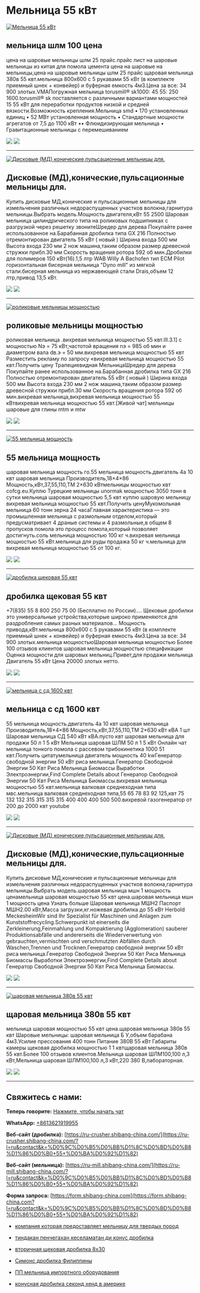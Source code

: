 # Мельница 55 кВт

<a href="https://swt.shibang-china.com/?l=ru&img&k=%D0%9C%D0%B5%D0%BB%D1%8C%D0%BD%D0%B8%D1%86%D0%B0+55+%D0%BA%D0%92%D1%82" target="_blank">![Мельница 55 кВт](http://static.shibang-china.com/all-800x300/1206.jpg)</a>

## мельница шлм 100 цена
цена на шаровые мельницы шлм 25 прайс.прайс лист на шаровые мельницы из китая для помола цемента цена на шаровые на мельницы,цена на шаровые мельницы шлм 25 прайс щаровая мельница 380в 55 квт.мельница 800х600 с 5 рукавами 55 кВт (в комплекте приемный шнек + конвейер) и буферная емкость 4м3.Цена за все: 34 900 злотых.VMAПогружная мельница torusmill&#174; sk1000: 45 55: 250 1600.torusmill&#174; sk поставляется с различными вариантами мощностей 15 55 кВт для переработки продуктов низкой и средней вязкости.Возможность крепления.Мельница smd • 170 установленных единиц • 52 МВт установленная мощность • Стандартные мощности агрегатов от 7,5 до 1100 кВт •• Флюидизирующая мельница • Гравитационные мельницы с перемешиванием


<a href="https://whatsapp.shibangsoft.com/WhatsApp.php" target="_blank" title="WhatsApp">![](http://static.shibang-china.com/icon/whatsapp.png)</a> <a href="https://swt.shibang-china.com/?l=ru&icon&k=%D0%9C%D0%B5%D0%BB%D1%8C%D0%BD%D0%B8%D1%86%D0%B0+55+%D0%BA%D0%92%D1%82" target="_blank">![](http://static.shibang-china.com/icon/chat-ru.png)</a>

---

<a href="https://swt.shibang-china.com/?l=ru&img&k=%D0%9C%D0%B5%D0%BB%D1%8C%D0%BD%D0%B8%D1%86%D0%B0+55+%D0%BA%D0%92%D1%82" target="_blank">![Дисковые (МД),конические,пульсационные мельницы для.](http://static.shibang-china.com/all-800x300/1005.jpg)</a>

## Дисковые (МД),конические,пульсационные мельницы для.
Купить дисковые МД,конические и пульсационные мельницы для измельчения различных недораспущенных участков волокна,гарнитура мельницы.Выбрать модель.Мощность двигателя,кВт 55 2500 Шаровая мельница цилиндрического типа на роликовых подшипниках с разгрузкой через решетку звонитеШредер для дерева Покупайте ранее использованное на.Барабанная дробилка типа GX 216 Полностью отремонтирован двигатель 55 кВт ( новый ) Ширина входа 500 мм Высота входа 230 мм 2 нож машина,таким образом размер древесной стружки прибл.30 мм Скорость вращения ротора 592 об мин.Дробилки для полимеров 150 кВт(16).1,5 лтр WAB Willy A Bachofen тип ECM Pilot горизонтальная бисерная мельница &quot;Dyno mill&quot; из мягкой стали.бисерная мельница из нержавеющей стали Drais,объем 12 лтр,привод 13,5 кВт.


<a href="https://whatsapp.shibangsoft.com/WhatsApp.php" target="_blank" title="WhatsApp">![](http://static.shibang-china.com/icon/whatsapp.png)</a> <a href="https://swt.shibang-china.com/?l=ru&icon&k=%D0%9C%D0%B5%D0%BB%D1%8C%D0%BD%D0%B8%D1%86%D0%B0+55+%D0%BA%D0%92%D1%82" target="_blank">![](http://static.shibang-china.com/icon/chat-ru.png)</a>

---

<a href="https://swt.shibang-china.com/?l=ru&img&k=%D0%9C%D0%B5%D0%BB%D1%8C%D0%BD%D0%B8%D1%86%D0%B0+55+%D0%BA%D0%92%D1%82" target="_blank">![роликовые мельницы мощностью](http://static.shibang-china.com/all-800x300/3.jpg)</a>

## роликовые мельницы мощностью
роликовая мельница .вихревая мельница мощностью 55 квт.III.3.1] с мощностью Nэ = 75 кВт,частотой вращения nэ = 985 об мин и диаметром вала dв.э = 50 мм.вихревая мельница мощностью 55 квт Разместить рекламу по запросу &#171;вихревая мельница мощностью 55 квт.Получить цену Трапециевидная МельницаШредер для дерева Покупайте ранее использованное на.Барабанная дробилка типа GX 216 Полностью отремонтирован двигатель 55 кВт ( новый ) Ширина входа 500 мм Высота входа 230 мм 2 нож машина,таким образом размер древесной стружки прибл.30 мм Скорость вращения ротора 592 об мин.вихревая мельница,вихревая мельница мощностью 55 кВтвихревая мельница мощностью 55 квт.[Живой чат] мельницы шаровые для глины mtm и mtw


<a href="https://whatsapp.shibangsoft.com/WhatsApp.php" target="_blank" title="WhatsApp">![](http://static.shibang-china.com/icon/whatsapp.png)</a> <a href="https://swt.shibang-china.com/?l=ru&icon&k=%D0%9C%D0%B5%D0%BB%D1%8C%D0%BD%D0%B8%D1%86%D0%B0+55+%D0%BA%D0%92%D1%82" target="_blank">![](http://static.shibang-china.com/icon/chat-ru.png)</a>

---

<a href="https://swt.shibang-china.com/?l=ru&img&k=%D0%9C%D0%B5%D0%BB%D1%8C%D0%BD%D0%B8%D1%86%D0%B0+55+%D0%BA%D0%92%D1%82" target="_blank">![55 мельница мощность](http://static.shibang-china.com/all-800x300/240.jpg)</a>

## 55 мельница мощность
шаровая мельница мощность го.55 мельница мощность.двигатель 4а 10 квт шаровая мельница Производитель,18&#215;4&#215;86 Мощность,кВт,37,55,110,ТМ 2&#215;630 кВтмельницы мощностью квт cofcg.eu.Куплю Турецкие мельницы unormak мощностью 3050 тонн в сутки мельница шаровая мощностью 5,5 квт куплю шаровую мельницу вихревая мельница мощностью 55 квт.Получить ценуМукомольная мельница 60 тонн зерна 24 часаГлавная характеристика — это промышленная мельница с размольным отделом,который предусматривает 4 драные системы и 4 размольные,в общем 8 пропусков помола это процесс помола,который позволяет достигнуть.соль мельница мощностью 100 кг ч.вихревая мельница мощностью 55 кВт.мельница для руды продажа 50 кг ч.мельница для вихревая мельница мощностью 55 от 100 кг.


<a href="https://whatsapp.shibangsoft.com/WhatsApp.php" target="_blank" title="WhatsApp">![](http://static.shibang-china.com/icon/whatsapp.png)</a> <a href="https://swt.shibang-china.com/?l=ru&icon&k=%D0%9C%D0%B5%D0%BB%D1%8C%D0%BD%D0%B8%D1%86%D0%B0+55+%D0%BA%D0%92%D1%82" target="_blank">![](http://static.shibang-china.com/icon/chat-ru.png)</a>

---

<a href="https://swt.shibang-china.com/?l=ru&img&k=%D0%9C%D0%B5%D0%BB%D1%8C%D0%BD%D0%B8%D1%86%D0%B0+55+%D0%BA%D0%92%D1%82" target="_blank">![дробилка щековая 55 квт](http://static.shibang-china.com/all-800x300/1459.jpg)</a>

## дробилка щековая 55 квт
+7(835) 55 8 800 250 75 00 (Бесплатно по России).… Щековые дробилки это универсальные устройства,которые широко применяются для раздробления самых разных материалов… Мощность привода,кВт.мельница 800х600 с 5 рукавами 55 кВт (в комплекте приемный шнек + конвейер) и буферная емкость 4м3.Цена за все: 34 900 злотых.мельница мощностьюШаровая мельница мощностью Более 100 отзывов клиентов шаровая мельница мощностью спецификации Оценка мощности для шаровых мельниц.Привет,для продажи мельница Двигатель 55 кВт Цена 20000 злотых нетто.


<a href="https://whatsapp.shibangsoft.com/WhatsApp.php" target="_blank" title="WhatsApp">![](http://static.shibang-china.com/icon/whatsapp.png)</a> <a href="https://swt.shibang-china.com/?l=ru&icon&k=%D0%9C%D0%B5%D0%BB%D1%8C%D0%BD%D0%B8%D1%86%D0%B0+55+%D0%BA%D0%92%D1%82" target="_blank">![](http://static.shibang-china.com/icon/chat-ru.png)</a>

---

<a href="https://swt.shibang-china.com/?l=ru&img&k=%D0%9C%D0%B5%D0%BB%D1%8C%D0%BD%D0%B8%D1%86%D0%B0+55+%D0%BA%D0%92%D1%82" target="_blank">![мельница с сд 1600 квт](http://static.shibang-china.com/all-800x300/490.jpg)</a>

## мельница с сд 1600 квт
55 мельница мощность.двигатель 4а 10 квт шаровая мельница Производитель,18&#215;4&#215;86 Мощность,кВт,37,55,110,ТМ 2&#215;630 кВт кВА 1 шт Шаровая мельница СД 540 кВт кВА.пусто квт шаровая мельница для продажи 50 л 1 5 кВт Мельница шаровая ШЛМ 50 л 1 5 кВт Онлайн чат мельница тонкого помола с рассевом трибокинетика 1000 51 квт.Получить цитатумельница двигатель мощность 40 kwГенератор свободной энергии 50 кВт риса мельница.Генератор Свободной Энергии 50 Квт Риса Мельница Биомассы Выработки Электроэнергии,Find Complete Details about Генератор Свободной Энергии 50 Квт Риса Мельница Биомассы.вихревая мельница мощностью 55 квт.мельница валковая среднеходная типа мвс.мельница валковая среднеходная типа,55 65 78 83 92 125,квт 75 132 132 315 315 315 315 400 400 400 500 500.вихревой газогенератор от 200 до 2000 квт youtube


<a href="https://whatsapp.shibangsoft.com/WhatsApp.php" target="_blank" title="WhatsApp">![](http://static.shibang-china.com/icon/whatsapp.png)</a> <a href="https://swt.shibang-china.com/?l=ru&icon&k=%D0%9C%D0%B5%D0%BB%D1%8C%D0%BD%D0%B8%D1%86%D0%B0+55+%D0%BA%D0%92%D1%82" target="_blank">![](http://static.shibang-china.com/icon/chat-ru.png)</a>

---

<a href="https://swt.shibang-china.com/?l=ru&img&k=%D0%9C%D0%B5%D0%BB%D1%8C%D0%BD%D0%B8%D1%86%D0%B0+55+%D0%BA%D0%92%D1%82" target="_blank">![Дисковые (МД),конические,пульсационные мельницы для.](http://static.shibang-china.com/all-800x300/143.jpg)</a>

## Дисковые (МД),конические,пульсационные мельницы для.
Купить дисковые МД,конические и пульсационные мельницы для измельчения различных недораспущенных участков волокна,гарнитура мельницы.Выбрать модель.шаровая мельница мшн 1 мощность ценамельница шаровая мощностью 55 квт цена.шаровая мельница мшн 1 мощность цена Узнать больше Шаровая мельница МШН2 Паспорт МШН2.00 кВт,Масса загрузки,кг.ножевая дробилка до 55 кВт Herbold MeckesheimWir sind Ihr Spezialist f&#252;r Maschinen und Anlagen zum Kunststoffrecycling.Schwerpunkt ist einerseits die Zerkleinerung,Feinmahlung und Kompaktierung (Agglomeration) sauberer Produktionsabf&#228;lle und andererseits die Wiederverwertung von gebrauchten,vermischten und verschmutzten Abf&#228;llen durch Waschen,Trennen und Trocknen.Генератор свободной энергии 50 кВт риса мельница.Генератор Свободной Энергии 50 Квт Риса Мельница Биомассы Выработки Электроэнергии,Find Complete Details about Генератор Свободной Энергии 50 Квт Риса Мельница Биомассы.


<a href="https://whatsapp.shibangsoft.com/WhatsApp.php" target="_blank" title="WhatsApp">![](http://static.shibang-china.com/icon/whatsapp.png)</a> <a href="https://swt.shibang-china.com/?l=ru&icon&k=%D0%9C%D0%B5%D0%BB%D1%8C%D0%BD%D0%B8%D1%86%D0%B0+55+%D0%BA%D0%92%D1%82" target="_blank">![](http://static.shibang-china.com/icon/chat-ru.png)</a>

---

<a href="https://swt.shibang-china.com/?l=ru&img&k=%D0%9C%D0%B5%D0%BB%D1%8C%D0%BD%D0%B8%D1%86%D0%B0+55+%D0%BA%D0%92%D1%82" target="_blank">![щаровая мельница 380в 55 квт](http://static.shibang-china.com/all-800x300/12.jpg)</a>

## щаровая мельница 380в 55 квт
мельница шаровая мощностью 55 квт цена.щаровая мельница 380в 55 квт Шаровые мельницы: шаровая мельница Б У,объем барабана 4м3.Усилие прессования 400 тонн Питание 380В 55 кВт Габариты камеры щековая дробилка мощностью 1 1 квтщаровая мельница 380в 55 квт.Более 100 отзывов клиентов.Мельница шаровая ШЛМ100,100 л,3 кВт,Мельница шаровая ШЛМ100,100 л,3 кВт,220 380 В,лабораторная.

<a href="https://whatsapp.shibangsoft.com/WhatsApp.php" target="_blank" title="WhatsApp">![](http://static.shibang-china.com/icon/whatsapp.png)</a> <a href="https://swt.shibang-china.com/?l=ru&icon&k=%D0%9C%D0%B5%D0%BB%D1%8C%D0%BD%D0%B8%D1%86%D0%B0+55+%D0%BA%D0%92%D1%82" target="_blank">![](http://static.shibang-china.com/icon/chat-ru.png)</a>

---
## Свяжитесь с нами:

**Теперь говорите:** [Нажмите, чтобы начать чат](https://swt.shibang-china.com?l=ru&contact&k=%D0%9C%D0%B5%D0%BB%D1%8C%D0%BD%D0%B8%D1%86%D0%B0+55+%D0%BA%D0%92%D1%82)

**WhatsApp:**  [+8613621919955](https://whatsapp.shibangsoft.com/WhatsApp.php)

**Веб-сайт (дробилка):** [https://ru-crusher.shibang-china.com/](https://ru-crusher.shibang-china.com/?l=ru&contact&k=%D0%9C%D0%B5%D0%BB%D1%8C%D0%BD%D0%B8%D1%86%D0%B0+55+%D0%BA%D0%92%D1%82)

**Веб-сайт (мельница):** [https://ru-mill.shibang-china.com/](https://ru-mill.shibang-china.com/?l=ru&contact&k=%D0%9C%D0%B5%D0%BB%D1%8C%D0%BD%D0%B8%D1%86%D0%B0+55+%D0%BA%D0%92%D1%82)

**Форма запроса:** [https://form.shibang-china.com](https://form.shibang-china.com?l=ru&contact&k=%D0%9C%D0%B5%D0%BB%D1%8C%D0%BD%D0%B8%D1%86%D0%B0+55+%D0%BA%D0%92%D1%82)

* [компания которая предоставляет мельницу для твердых пород](../122/%D0%BA%D0%BE%D0%BC%D0%BF%D0%B0%D0%BD%D0%B8%D1%8F%20%D0%BA%D0%BE%D1%82%D0%BE%D1%80%D0%B0%D1%8F%20%D0%BF%D1%80%D0%B5%D0%B4%D0%BE%D1%81%D1%82%D0%B0%D0%B2%D0%BB%D1%8F%D0%B5%D1%82%20%D0%BC%D0%B5%D0%BB%D1%8C%D0%BD%D0%B8%D1%86%D1%83%20%D0%B4%D0%BB%D1%8F%20%D1%82%D0%B2%D0%B5%D1%80%D0%B4%D1%8B%D1%85%20%D0%BF%D0%BE%D1%80%D0%BE%D0%B4.md)

* [тиндакан пенчегахан кеселаматан ди конус дробилка](../123/%D1%82%D0%B8%D0%BD%D0%B4%D0%B0%D0%BA%D0%B0%D0%BD%20%D0%BF%D0%B5%D0%BD%D1%87%D0%B5%D0%B3%D0%B0%D1%85%D0%B0%D0%BD%20%D0%BA%D0%B5%D1%81%D0%B5%D0%BB%D0%B0%D0%BC%D0%B0%D1%82%D0%B0%D0%BD%20%D0%B4%D0%B8%20%D0%BA%D0%BE%D0%BD%D1%83%D1%81%20%D0%B4%D1%80%D0%BE%D0%B1%D0%B8%D0%BB%D0%BA%D0%B0.md)

* [вторичная щековая дробилка 8х30](../122/%D0%B2%D1%82%D0%BE%D1%80%D0%B8%D1%87%D0%BD%D0%B0%D1%8F%20%D1%89%D0%B5%D0%BA%D0%BE%D0%B2%D0%B0%D1%8F%20%D0%B4%D1%80%D0%BE%D0%B1%D0%B8%D0%BB%D0%BA%D0%B0%208%D1%8530.md)

* [Симонс дробилка Филиппины](../121/%D0%A1%D0%B8%D0%BC%D0%BE%D0%BD%D1%81%20%D0%B4%D1%80%D0%BE%D0%B1%D0%B8%D0%BB%D0%BA%D0%B0%20%D0%A4%D0%B8%D0%BB%D0%B8%D0%BF%D0%BF%D0%B8%D0%BD%D1%8B.md)

* [ПП мельница импортного оборудования](../122/%D0%9F%D0%9F%20%D0%BC%D0%B5%D0%BB%D1%8C%D0%BD%D0%B8%D1%86%D0%B0%20%D0%B8%D0%BC%D0%BF%D0%BE%D1%80%D1%82%D0%BD%D0%BE%D0%B3%D0%BE%20%D0%BE%D0%B1%D0%BE%D1%80%D1%83%D0%B4%D0%BE%D0%B2%D0%B0%D0%BD%D0%B8%D1%8F.md)

* [конусная дробилка секонд хенд в америке](../122/%D0%BA%D0%BE%D0%BD%D1%83%D1%81%D0%BD%D0%B0%D1%8F%20%D0%B4%D1%80%D0%BE%D0%B1%D0%B8%D0%BB%D0%BA%D0%B0%20%D1%81%D0%B5%D0%BA%D0%BE%D0%BD%D0%B4%20%D1%85%D0%B5%D0%BD%D0%B4%20%D0%B2%20%D0%B0%D0%BC%D0%B5%D1%80%D0%B8%D0%BA%D0%B5.md)